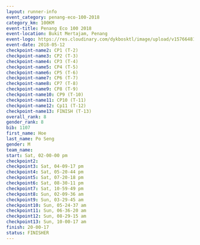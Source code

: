 ```yaml
--- 
layout: runner-info 
event_category: penang-eco-100-2018 
category_km: 100KM 
event-title: Penang Eco 100 2018 
event-location: Bukit Mertajam, Penang 
event-logo: https://res.cloudinary.com/dykbosktl/image/upload/v1576648106/Logo/Logo_lovxhg.jpg 
event-date: 2018-05-12 
checkpoint-name2: CP1 (T-2) 
checkpoint-name3: CP2 (T-3) 
checkpoint-name4: CP3 (T-4) 
checkpoint-name5: CP4 (T-5) 
checkpoint-name6: CP5 (T-6) 
checkpoint-name7: CP6 (T-7) 
checkpoint-name8: CP7 (T-8) 
checkpoint-name9: CP8 (T-9) 
checkpoint-name10: CP9 (T-10) 
checkpoint-name11: CP10 (T-11) 
checkpoint-name12: Cp11 (T-12) 
checkpoint-name13: FINISH (T-13) 
overall_rank: 8
gender_rank: 8
bib: 1107
first_name: Hoe
last_name: Po Seng
gender: M
team_name: 
start: Sat, 02-00-00 pm
checkpoint2: 
checkpoint3: Sat, 04-09-17 pm
checkpoint4: Sat, 05-20-44 pm
checkpoint5: Sat, 07-20-18 pm
checkpoint6: Sat, 08-30-11 pm
checkpoint7: Sat, 10-59-49 pm
checkpoint8: Sun, 02-09-36 am
checkpoint9: Sun, 03-29-45 am
checkpoint10: Sun, 05-24-37 am
checkpoint11: Sun, 06-36-20 am
checkpoint12: Sun, 08-29-15 am
checkpoint13: Sun, 10-00-17 am
finish: 20-00-17
status: FINISHER
--- 
```

